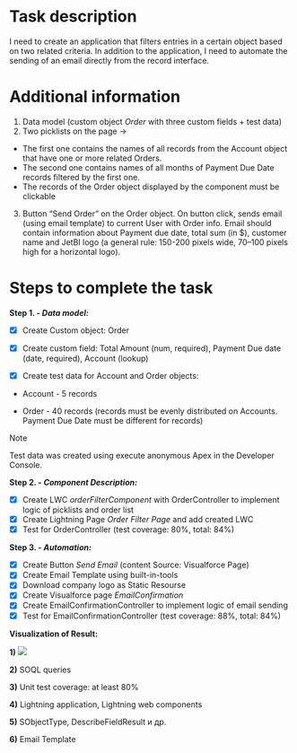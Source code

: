 # Task description
I need to create an application that filters entries in a certain object based on two related criteria. In addition to the application, I need to automate the sending of an email directly from the record interface.

# Additional information
1. Data model (custom object _Order_ with three custom fields + test data)
2. Two picklists on the page ->
- The first one contains the names of all records from the Account object that have one or more related Orders. 
- The second one contains names of all months of Payment Due Date records filtered by the first one. 
- The records of the Order object displayed by the component must be clickable 
3. Button “Send Order” on the Order object. On button click, sends email (using email template) to current User with Order info. Email should contain information about Payment due date, total sum (in $), customer name and JetBI logo (a general rule: 150-200 pixels wide, 70–100 pixels high for a horizontal logo).

# Steps to complete the task

**Step 1. - _Data model:_**

- [x] Create Custom object: Order

- [x] Create custom field: Total Amount (num, required), Payment Due date (date, required), Account (lookup)

- [x] Create test data for Account and Order objects:

- Account - 5 records

- Order - 40 records (records must be evenly distributed on Accounts.  Payment Due Date must be different for records)

> [!NOTE]
> Test data was created using execute anonymous Apex in the Developer Console.


**Step 2. - _Component Description:_**

- [x] Create LWC _orderFilterComponent_ with OrderController to implement logic of picklists and order list
- [x] Create Lightning Page _Order Filter Page_ and add created LWC
- [x] Test for OrderController (test coverage: 80%, total: 84%)

**Step 3. - _Automation:_**

- [x] Create Button _Send Email_ (content Source: Visualforce Page)
- [x] Create Email Template using built-in-tools
- [x] Download company logo as Static Resourse  
- [x] Create Visualforce page _EmailConfirmation_
- [x] Create EmailConfirmationController to implement logic of email sending
- [x] Test for EmailConfirmationController (test coverage: 88%, total: 84%)

**Visualization of Result:**

**1)** <img src="C:\Users\Lenovo\Desktop\Programowanie\Salesforce\Salesforce_training\Training\Order-Automation\jetbitask\images\first_picklist.jpg"/>


**2)** SOQL queries

**3)** Unit test coverage: at least 80%

**4)** Lightning application, Lightning web components

**5)** SObjectType, DescribeFieldResult и др.

**6)** Email Template





